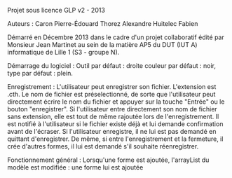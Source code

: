 Projet sous licence GLP v2 - 2013

Auteurs : 
Caron Pierre-Édouard
Thorez Alexandre
Huitelec Fabien

Démarré en Décembre 2013 dans le cadre d'un projet collaboratif édité par Monsieur Jean Martinet au sein de la matière AP5 du DUT (IUT A) informatique de Lille 1 (S3 - groupe N).

Démarrage du logiciel :
Outil par défaut : droite
couleur par défaut : noir,
type par défaut : plein.

Enregistrement :
L'utilisateur peut enregistrer son fichier. L'extension est .cth. Le nom de fichier est préselectionné, de sorte que l'utilisateur peut directement écrire le nom du fichier et appuyer sur la touche "Entrée" ou le bouton "enregistrer".
Si l'utilisateur entre directement son nom de fichier sans extension, elle est tout de même rajoutée lors de l'enregistrement.
Il est notifié à l'utilisateur si le fichier existe déjà et lui demande confirmation avant de l'écraser.
Si l'utilisateur enregistre, il ne lui est pas demandé en quittant d'enregistrer.
De même, si entre l'enregistrement et la fermeture, il crée d'autres formes, il lui est demandé s'il souhaite réenregistrer.

Fonctionnement général :
Lorsqu'une forme est ajoutée, l'arrayList du modèle est modifiée : une forme lui est ajoutée